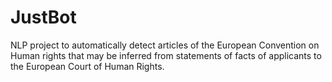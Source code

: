 # JustBot
NLP project to automatically detect articles of the European Convention on Human rights that may be inferred from statements of facts of applicants to the European Court of Human Rights.  
